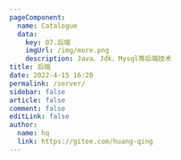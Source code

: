 ```yaml
---
pageComponent:
  name: Catalogue
  data:
    key: 07.后端
    imgUrl: /img/more.png
    description: Java、Jdk、Mysql等后端技术
title: 后端
date: 2022-4-15 16:20
permalink: /server/
sidebar: false
article: false
comment: false
editLink: false
author:
  name: hq
  link: https://gitee.com/huang-qing
---
```

